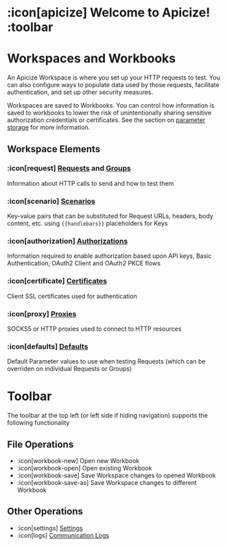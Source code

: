# :icon[apicize] Welcome to Apicize! :toolbar

# Workspaces and Workbooks

An Apicize Workspace is where you set up your HTTP requests to test.  You can also configure ways to populate 
data used by those requests, facilitate authentication, and set up other security measures.

Workspaces are saved to Workbooks.  You can control how information is saved to workbooks to lower the risk
of unintentionally sharing sensitive authorization credentials or certificates. See the section on 
[parameter storage](help:parameter-storage) for more information.

## Workspace Elements

### :icon[request] [Requests](help:workspace/requests) and [Groups](workspace/groups)

Information about HTTP calls to send and how to test them

### :icon[scenario] [Scenarios](help:workspace/scenarios)

Key-value pairs that can be substituted for Request URLs, headers, body content, etc. using `{{handlebars}}` placeholders for Keys

### :icon[authorization] [Authorizations](help:workspace/authorizations)

Information required to enable authorization based upon API keys, Basic Authentication, OAuth2 Client and OAuth2 PKCE flows

### :icon[certificate] [Certificates](help:workspace/certificates)

Client SSL certificates used for authentication

### :icon[proxy] [Proxies](help:workspace/proxies)

SOCKS5 or HTTP proxies used to connect to HTTP resources

### :icon[defaults] [Defaults](help:workspace/defaults)

Default Parameter values to use when testing Requests (which can be overriden on individual Requests or Groups)

# Toolbar

The toolbar at the top left (or left side if hiding navigation) supports the following functionality

## File Operations

* :icon[workbook-new] Open new Workbook
* :icon[workbook-open] Open existing Workbook
* :icon[workbook-save] Save Workspace changes to opened Workbook
* :icon[workbook-save-as] Save Workspace changes to different Workbook

## Other Operations

* :icon[settings] [Settings](help:settings)
* :icon[logs] [Communication Logs](help:logs)
